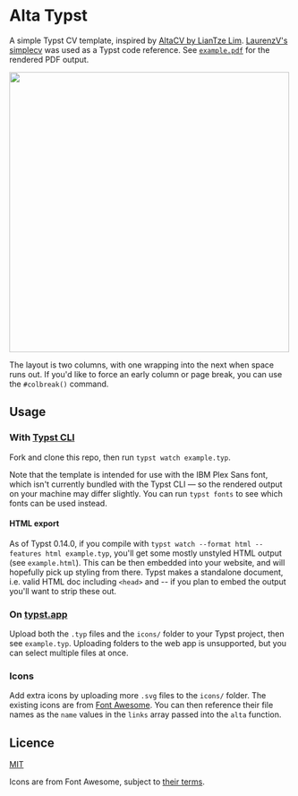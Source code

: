 # Alta Typst

A simple Typst CV template, inspired by [AltaCV by LianTze Lim](https://github.com/liantze/AltaCV). [LaurenzV's simplecv](https://github.com/LaurenzV/simplecv) was used as a Typst code reference. See [`example.pdf`](example.pdf) for the rendered PDF output.

<img src="screenshot.png" width="500"></img>

The layout is two columns, with one wrapping into the next when space runs out. If you'd like to force an early column or page break, you can use the `#colbreak()` command.

## Usage

### With [Typst CLI](https://github.com/typst/typst)

Fork and clone this repo, then run `typst watch example.typ`.

Note that the template is intended for use with the IBM Plex Sans font, which isn't currently bundled with the Typst CLI — so the rendered output on your machine may differ slightly. You can run `typst fonts` to see which fonts can be used instead.

#### HTML export

As of Typst 0.14.0, if you compile with `typst watch --format html --features html example.typ`, you'll get some mostly unstyled HTML output (see `example.html`). This can be then embedded into your website, and will hopefully pick up styling from there. Typst makes a standalone document, i.e. valid HTML doc including `<head>` and <body> -- if you plan to embed the output you'll want to strip these out.

### On [typst.app](https://typst.app/)

Upload both the `.typ` files and the `icons/` folder to your Typst project, then see `example.typ`. Uploading folders to the web app is unsupported, but you can select multiple files at once.

### Icons

Add extra icons by uploading more `.svg` files to the `icons/` folder. The existing icons are from [Font Awesome](https://fontawesome.com/search?o=r&m=free). You can then reference their file names as the `name` values in the `links` array passed into the `alta` function.

## Licence

[MIT](./LICENSE)

Icons are from Font Awesome, subject to [their terms](https://github.com/FortAwesome/Font-Awesome/blob/6.x/LICENSE.txt).
